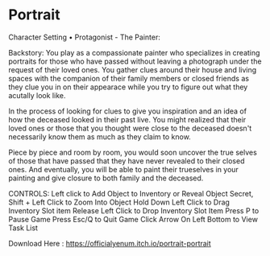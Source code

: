# Portrait

Character Setting • Protagonist - The Painter:

Backstory: You play as a compassionate painter who specializes in creating portraits for those who have passed without leaving a photograph under the request of their loved ones.  You gather clues around their house and living spaces with the companion of their family members or closed friends as they clue you in on their appearace while you try to figure out what they acutally look like.

In the process of looking for clues to give you inspiration and an idea of how the deceased looked in their past live. You might realized that their loved ones or those that you thought were close to the deceased doesn't necessarily know them as much as they claim to know. 

Piece by piece and room by room, you would soon uncover the true selves of those that have passed that they have never revealed to their closed ones. And eventually, you will be able to paint their trueselves in your painting and give closure to both family and the deceased.

CONTROLS:
Left click to Add Object to Inventory or Reveal Object Secret,
Shift + Left Click to Zoom Into Object
Hold Down Left Click to Drag Inventory Slot item
Release Left Click to Drop Inventory Slot Item
Press P to Pause Game
Press Esc/Q to Quit Game
Click Arrow On Left Bottom to View Task List

Download Here : https://officialyenum.itch.io/portrait-portrait
